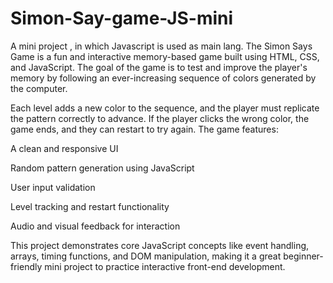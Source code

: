 # Simon-Say-game-JS-mini
A mini project , in which Javascript is used as main lang.
The Simon Says Game is a fun and interactive memory-based game built using HTML, CSS, and JavaScript. The goal of the game is to test and improve the player's memory by following an ever-increasing sequence of colors generated by the computer.

Each level adds a new color to the sequence, and the player must replicate the pattern correctly to advance. If the player clicks the wrong color, the game ends, and they can restart to try again. The game features:

A clean and responsive UI

Random pattern generation using JavaScript

User input validation

Level tracking and restart functionality

Audio and visual feedback for interaction

This project demonstrates core JavaScript concepts like event handling, arrays, timing functions, and DOM manipulation, making it a great beginner-friendly mini project to practice interactive front-end development.

